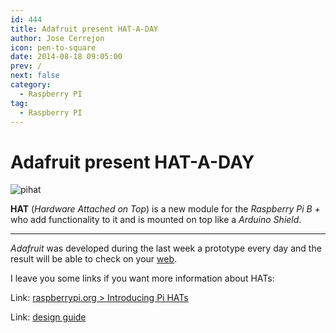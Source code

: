 ```yaml
---
id: 444
title: Adafruit present HAT-A-DAY
author: Jose Cerrejon
icon: pen-to-square
date: 2014-08-18 09:05:00
prev: /
next: false
category:
  - Raspberry PI
tag:
  - Raspberry PI
---
```


# Adafruit present HAT-A-DAY


![pihat](/images/2014/08/hataday.png)

**HAT** (*Hardware Attached on Top*) is a new module for the *Raspberry Pi B +* who add functionality to it and is mounted on top like a *Arduino Shield*.

- - -
*Adafruit* was developed during the last week a prototype every day and the result will be able to check on your [web](http://www.adafruit.com/blog/?s=%23hataday).


I leave you some links if you want more information about HATs:

Link: [raspberrypi.org > Introducing Pi HATs](http://www.raspberrypi.org/introducing-raspberry-pi-hats/)

Link: [design guide](https://github.com/raspberrypi/hats/blob/master/designguide.md)